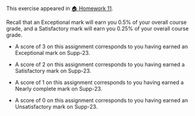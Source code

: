 This exercise appeared in <a href="assignment: 🏠 Homework 11">🏠 Homework 11</a>.

Recall that an Exceptional mark will earn you 0.5% of your overall course grade, and a Satisfactory mark will earn you 0.25% of your overall course grade.

* A score of 3 on this assignment corresponds to you having earned an Exceptional mark on Supp-23.

* A score of 2 on this assignment corresponds to you having earned a Satisfactory mark on Supp-23.

* A score of 1 on this assignment corresponds to you having earned a Nearly complete mark on Supp-23.

* A score of 0 on this assignment corresponds to you having earned an Unsatisfactory mark on Supp-23.